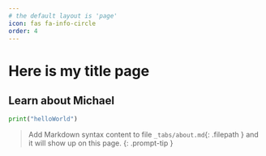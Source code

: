 ```yaml
---
# the default layout is 'page'
icon: fas fa-info-circle
order: 4
---
```


# Here is my title page

## Learn about Michael

```python
print("helloWorld")
```
> Add Markdown syntax content to file `_tabs/about.md`{: .filepath } and it will show up on this page.
{: .prompt-tip }

